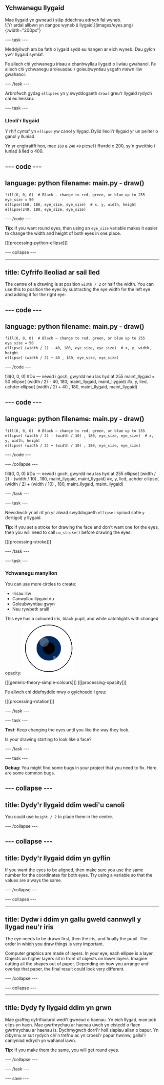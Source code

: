 ## Ychwanegu llygaid

<div style="display: flex; flex-wrap: wrap">
<div style="flex-basis: 200px; flex-grow: 1; margin-right: 15px;">
Mae llygaid yn gwneud i siâp ddechrau edrych fel wyneb.
</div>
<div>
![Yr ardal allbwn yn dangos wyneb â llygaid.](images/eyes.png){:width="200px"}
</div>
</div>

--- task ---

Meddyliwch am ba fath o lygaid sydd eu hangen ar eich wyneb. Dau gylch yw'r llygaid symlaf.

Fe allech chi ychwanegu irisau a chanhwyllau llygaid o liwiau gwahanol. Fe allech chi ychwanegu aroleuadau / goleubwyntiau ysgafn mewn lliw gwahanol.

--- /task ---

Arbrofwch gydag `ellipses` yn y swyddogaeth `draw` i greu'r llygaid rydych chi eu heisiau.

--- task ---

### Lleoli'r llygaid

Y rhif cyntaf yn `ellipse` yw canol y llygad. Dylid lleoli'r llygaid yr un pellter o ganol y lluniad.

Yn yr enghraifft hon, mae `160` a `240` `40` picsel i ffwrdd o 200, sy'n gweithio i luniad â lled o 400.

--- code ---
---
language: python
filename: main.py - draw()
---

    fill(0, 0, 0)  # Black — change to red, green, or blue up to 255
    eye_size = 50
    ellipse(160, 180, eye_size, eye_size)  # x, y, width, height
    ellipse(240, 180, eye_size, eye_size)

--- /code ---

**Tip:** If you want round eyes, then using an `eye_size` variable makes it easier to change the width and height of both eyes in one place.

[[[processing-python-ellipse]]]

--- collapse ---

---
title: Cyfrifo lleoliad ar sail lled
---

The centre of a drawing is at position `width / 2` or half the width. You can use this to position the eyes by subtracting the eye width for the left eye and adding it for the right eye:

--- code ---
---
language: python
filename: main.py - draw()
---

    fill(0, 0, 0)  # Black — change to red, green, or blue up to 255
    eye_size = 50
    ellipse( (width / 2) - 40, 180, eye_size, eye_size)  # x, y, width, height
    ellipse( (width / 2) + 40 , 180, eye_size, eye_size)

--- /code ---

fill(0, 0, 0) #Du — newid i goch, gwyrdd neu las hyd at 255 maint_llygaid = 50 ellipse( (width / 2) - 40, 180, maint_llygaid, maint_llygaid) #x, y, lled, uchder ellipse( (width / 2) + 40 , 180, maint_llygaid, maint_llygaid)

--- code ---
---
language: python
filename: main.py - draw()
---

    fill(0, 0, 0)  # Black — change to red, green, or blue up to 255
    ellipse( (width / 2) - (width / 10) , 180, eye_size, eye_size)  # x, y, width, height
    ellipse( (width / 2) + (width / 10) , 180, eye_size, eye_size)

--- /code ---

--- /collapse ---

fill(0, 0, 0) #Du — newid i goch, gwyrdd neu las hyd at 255 ellipse( (width / 2) - (width / 10) , 180, maint_llygaid, maint_llygaid) #x, y, lled, uchder ellipse( (width / 2) + (width / 10) , 180, maint_llygaid, maint_llygaid)

--- /task ---

--- task ---

Newidiwch yr ail rif yn yr alwad swyddogaeth `ellipse` i symud safle `y` (fertigol) y llygaid.

**Tip:** If you set a stroke for drawing the face and don't want one for the eyes, then you will need to call `no_stroke()` before drawing the eyes.

[[[processing-stroke]]]

--- /task ---

--- task ---

### Ychwanegu manylion

You can use more circles to create:
+ Irisau lliw
+ Canwyllau llygaid du
+ Goleubwyntiau gwyn
+ Neu rywbeth arall!

This eye has a coloured iris, black pupil, and white catchlights with changed opacity: ![The output area showing an eye with catchlights over the pupil and iris.](images/catchlights.png)

\[[[generic-theory-simple-colours]]\] \[[[processing-opacity\]]]

Fe allwch chi ddefnyddio mwy o gylchoedd i greu:

[[[processing-rotation]]]

--- /task ---

--- task ---

**Test:** Keep changing the eyes until you like the way they look.

Is your drawing starting to look like a face?

--- /task ---

--- task ---

**Debug:** You might find some bugs in your project that you need to fix. Here are some common bugs.

--- collapse ---
---
title: Dydy'r llygaid ddim wedi'u canoli
---

You could use `height / 2` to place them in the centre.

--- /collapse ---

--- collapse ---
---
title: Dydy'r llygaid ddim yn gyflin
---

If you want the eyes to be aligned, then make sure you use the same number for the coordinates for both eyes. Try using a variable so that the values are always the same.

--- /collapse ---

--- collapse ---

---
title: Dydw i ddim yn gallu gweld cannwyll y llygad neu'r iris
---

The eye needs to be drawn first, then the iris, and finally the pupil. The order in which you draw things is very important.

Computer graphics are made of layers. In your eye, each ellipse is a layer. Objects on higher layers sit in front of objects on lower layers. Imagine cutting all the shapes out of paper. Depending on how you arrange and overlap that paper, the final result could look very different.

--- /collapse ---

--- collapse ---

---
title: Dydy fy llygaid ddim yn grwn
---

Mae graffeg cyfrifiadurol wedi'i gwneud o haenau. Yn eich llygad, mae pob elips yn haen. Mae gwrthrychau ar haenau uwch yn eistedd o flaen gwrthrychau ar haenau is. Dychmygwch dorri'r holl siapiau allan o bapur. Yn dibynnu ar sut rydych chi'n trefnu ac yn croesi'r papur hwnnw, gallai'r canlyniad edrych yn wahanol iawn.

**Tip:** If you make them the same, you will get round eyes.

--- /collapse ---


--- /task ---

--- save ---
